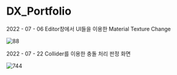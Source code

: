 # DX_Portfolio

2022 - 07 - 06 Editor창에서 UI들을 이용한 Material Texture Change

![88](https://user-images.githubusercontent.com/30683513/177389527-45a7f699-f941-4617-8195-455fd9a87c1b.PNG)

2022 - 07 - 22 Collider를 이용한 충돌 처리 판정 화면

![744](https://user-images.githubusercontent.com/30683513/180337060-8692a8d9-4b76-463b-98cf-b15c83d49aea.PNG)
